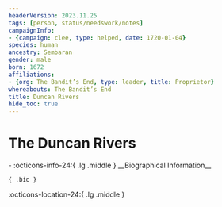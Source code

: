```yaml
---
headerVersion: 2023.11.25
tags: [person, status/needswork/notes]
campaignInfo:
- {campaign: clee, type: helped, date: 1720-01-04}
species: human
ancestry: Sembaran
gender: male
born: 1672
affiliations:
- {org: The Bandit’s End, type: leader, title: Proprietor}
whereabouts: The Bandit’s End
title: Duncan Rivers
hide_toc: true
---
```

# The Duncan Rivers
<div class="grid cards ext-narrow-margin ext-one-column" markdown>
- :octicons-info-24:{ .lg .middle } __Biographical Information__

    { .bio }

</div>



:octicons-location-24:{ .lg .middle }   



